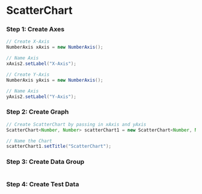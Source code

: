 # ScatterChart

### Step 1: Create Axes
```java
// Create X-Axis
NumberAxis xAxis = new NumberAxis();

// Name Axis
xAxis2.setLabel("X-Axis");

// Create Y-Axis
NumberAxis yAxis = new NumberAxis();

// Name Axis
yAxis2.setLabel("Y-Axis");
```

### Step 2: Create Graph
```java
// Create ScatterChart by passing in xAxis and yAxis
ScatterChart<Number, Number> scatterChart1 = new ScatterChart<Number, Number>(xAxis, yAxis);

// Name the Chart
scatterChart1.setTitle("ScatterChart");
```

### Step 3: Create Data Group
```java
```

### Step 4: Create Test Data
```java
```
